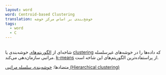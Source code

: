 ```yaml
---
layout: word
word: Centroid-based Clustering
translation: خوشخ‌بندی بر اساس مرکز خوشه
tags:
  - word
  - C
---
```

\
شاخه‌ای از [الگوریتم‌های](/C/clustering) خوشه‌بندی یا [clustering](/C/clustering) که داده‌ها را در خوشه‌های غیرسلسله‌ مراتبی سازمان‌دهی می‌کند. [k-means](/K/k-means) از پراستفاده‌ترین الگوریتم‌های این شاخه است. 

متضادها: [خوشه‌بندی سلسله مراتبی (Hierarchical clustering)](/H/hierarchical_clustering/)